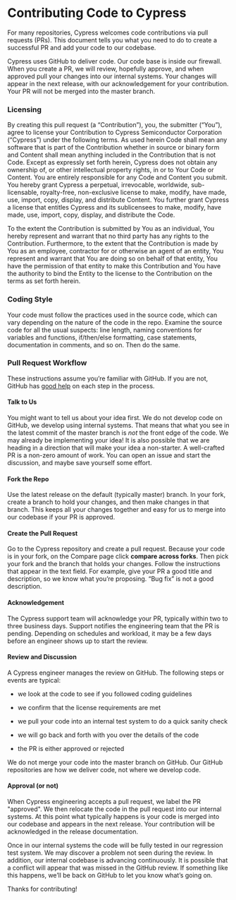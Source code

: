 Contributing Code to Cypress
============================

For many repositories, Cypress welcomes code contributions via pull requests (PRs). This document tells you what you need to do to create a successful PR and add your code to our codebase.

Cypress uses GitHub to deliver code. Our code base is inside our firewall. When you create a PR, we will review, hopefully approve, and when approved pull your changes into our internal systems. Your changes will appear in the next release, with our acknowledgement for your contribution. Your PR will not be merged into the master branch. 

### Licensing

By creating this pull request (a “Contribution”), you, the submitter (“You”), agree to license your Contribution to Cypress Semiconductor Corporation (“Cypress”) under the following terms. As used herein Code shall mean any software that is part of the Contribution whether in source or binary form and Content shall mean anything included in the Contribution that is not Code.  Except as expressly set forth herein, Cypress does not obtain any ownership of, or other intellectual property rights, in or to Your Code or Content. You are entirely responsible for any Code and Content you submit. You hereby grant Cypress a perpetual, irrevocable, worldwide, sub-licensable, royalty-free, non-exclusive license to make, modify, have made, use, import, copy, display, and distribute Content. You further grant Cypress a license that entitles Cypress and its sublicensees to make, modify, have made, use, import, copy, display, and distribute the Code.

To the extent the Contribution is submitted by You as an individual, You hereby represent and warrant that no third party has any rights to the Contribution. Furthermore, to the extent that the Contribution is made by You as an employee, contractor for or otherwise an agent of an entity, You represent and warrant that You are doing so on behalf of that entity, You have the permission of that entity to make this Contribution and You have the authority to bind the Entity to the license to the Contribution on the terms as set forth herein.

### Coding Style

Your code must follow the practices used in the source code, which can vary depending on the nature of the code in the repo. Examine the source code for all the usual suspects: line length, naming conventions for variables and functions, if/then/else formatting, case statements, documentation in comments, and so on. Then do the same.

### Pull Request Workflow

These instructions assume you’re familiar with GitHub. If you are not, GitHub has [good help](https://help.github.com/en/github/collaborating-with-issues-and-pull-requests/proposing-changes-to-your-work-with-pull-requests) on each step in the process.

#### Talk to Us

You might want to tell us about your idea first. We do not develop code on GitHub, we develop using internal systems. That means that what you see in the latest commit of the master branch is *not* the front edge of the code. We may already be implementing your idea! It is also possible that we are heading in a
direction that will make your idea a non-starter. A well-crafted PR is a non-zero amount of work. You can open an issue and start the discussion, and maybe save yourself some effort.

#### Fork the Repo 

Use the latest release on the default (typically master) branch. In your fork, create a branch to hold your changes, and then make changes in that branch. This keeps all your changes together and easy for us to merge into our codebase if your PR is approved.

#### Create the Pull Request

Go to the Cypress repository and create a pull request. Because your code is in your fork, on the Compare page click **compare across forks**. Then pick your fork and the branch that holds your changes. Follow the instructions that appear in the text field. For example, give your PR a good title and description, so we know what you’re proposing. “Bug fix” is not a good description.

#### Acknowledgement

The Cypress support team will acknowledge your PR, typically within two to three business days. Support notifies the engineering team that the PR is pending. Depending on schedules and workload, it may be a few days before an engineer shows up to start the review.

#### Review and Discussion

A Cypress engineer manages the review on GitHub. The following steps or events are typical:

-   we look at the code to see if you followed coding guidelines

-   we confirm that the license requirements are met

-   we pull your code into an internal test system to do a quick sanity check

-   we will go back and forth with you over the details of the code

-   the PR is either approved or rejected

We do not merge your code into the master branch on GitHub. Our GitHub repositories are how we deliver code, not where we develop code.

#### Approval (or not)

When Cypress engineering accepts a pull request, we label the PR "approved". We then relocate the code in the pull request into our internal systems. At this point what typically happens is your code is merged into our codebase and appears in the next release. Your contribution will be acknowledged in the release documentation.

Once in our internal systems the code will be fully tested in our regression test system. We may discover a problem not seen during the review. In addition, our internal codebase is advancing continuously. It is possible that a conflict will appear that was missed in the GitHub review. If something like this happens, we’ll be back on GitHub to let you know what’s going on.

Thanks for contributing!
